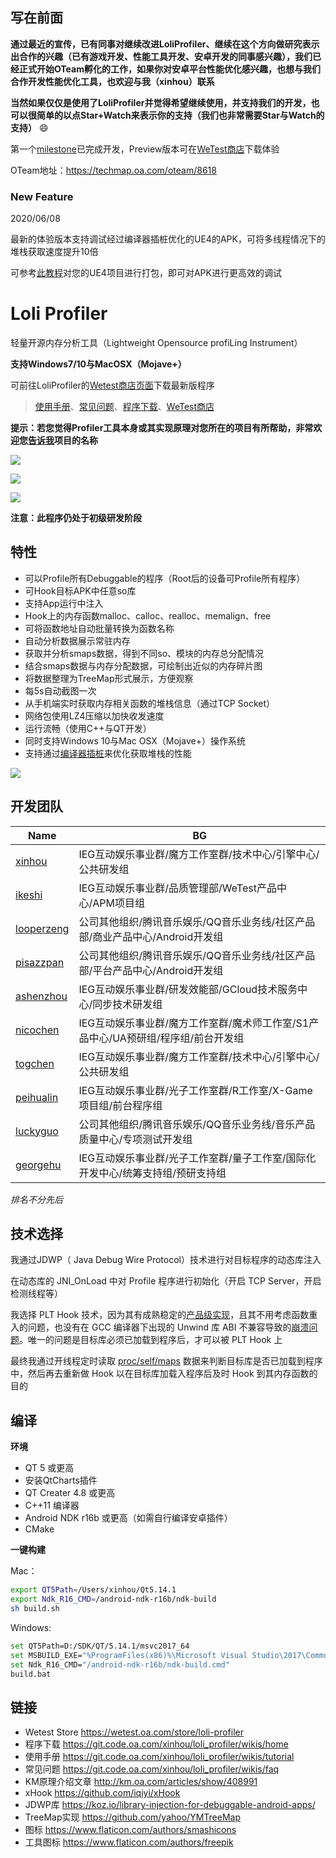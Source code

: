 ## 写在前面

**通过最近的宣传，已有同事对继续改进LoliProfiler、继续在这个方向做研究表示出合作的兴趣（已有游戏开发、性能工具开发、安卓开发的同事感兴趣），我们已经正式开始OTeam孵化的工作，如果你对安卓平台性能优化感兴趣，也想与我们合作开发性能优化工具，也欢迎与我（xinhou）联系**

**当然如果仅仅是使用了LoliProfiler并觉得希望继续使用，并支持我们的开发，也可以很简单的以点Star+Watch来表示你的支持（我们也非常需要Star与Watch的支持）** :smile: 

第一个[milestone](https://git.code.oa.com/xinhou/loli_profiler/-/milestones/1)已完成开发，Preview版本可在[WeTest商店](https://wetest.oa.com/store/loli-profiler)下载体验

OTeam地址：https://techmap.oa.com/oteam/8618

### New Feature

2020/06/08

最新的体验版本支持调试经过编译器插桩优化的UE4的APK，可将多线程情况下的堆栈获取速度提升10倍

可参考[此教程](https://git.code.oa.com/xinhou/loli_profiler/wikis/tutorial/ue4-integration)对您的UE4项目进行打包，即可对APK进行更高效的调试

# Loli Profiler

轻量开源内存分析工具（Lightweight Opensource profiLing Instrument）

**支持Windows7/10与MacOSX（Mojave+）**

可前往LoliProfiler的[Wetest商店页面](https://wetest.oa.com/store/loli-profiler)下载最新版程序

> [使用手册](https://git.code.oa.com/xinhou/loli_profiler/wikis/tutorial)、[常见问题](https://git.code.oa.com/xinhou/loli_profiler/wikis/faq)、[程序下载](https://git.code.oa.com/xinhou/loli_profiler/wikis/home)、[WeTest商店](https://wetest.oa.com/store/loli-profiler)

**提示：若您觉得Profiler工具本身或其实现原理对您所在的项目有所帮助，非常欢迎您[告诉我](https://git.code.oa.com/xinhou/loli_profiler/issues/23)项目的名称**

![](res/images/macos.png)

![](res/images/treemap.png)

![](res/images/treemap.gif)

**注意：此程序仍处于初级研发阶段**

## 特性

- 可以Profile所有Debuggable的程序（Root后的设备可Profile所有程序）
- 可Hook目标APK中任意so库
- 支持App运行中注入
- Hook上的内存函数malloc、calloc、realloc、memalign、free
- 可将函数地址自动批量转换为函数名称
- 自动分析数据展示常驻内存
- 获取并分析smaps数据，得到不同so、模块的内存总分配情况
- 结合smaps数据与内存分配数据，可绘制出近似的内存碎片图
- 将数据整理为TreeMap形式展示，方便观察
- 每5s自动截图一次
- 从手机端实时获取内存相关函数的堆栈信息（通过TCP Socket）
- 网络包使用LZ4压缩以加快收发速度
- 运行流畅（使用C++与QT开发）
- 同时支持Windows 10与Mac OSX（Mojave+）操作系统
- 支持通过[编译器插桩](https://git.code.oa.com/xinhou/loli_profiler/wikis/tutorial/ue4-integration)来优化获取堆栈的性能

![](res/images/screenshot.gif)

## 开发团队

| Name                                                | BG                                                           |
| --------------------------------------------------- | ------------------------------------------------------------ |
| [xinhou](https://git.code.oa.com/u/xinhou)          | IEG互动娱乐事业群/魔方工作室群/技术中心/引擎中心/公共研发组  |
| [ikeshi](https://git.code.oa.com/u/ikeshi)          | IEG互动娱乐事业群/品质管理部/WeTest产品中心/APM项目组        |
| [looperzeng ](https://git.code.oa.com/u/looperzeng) | 公司其他组织/腾讯音乐娱乐/QQ音乐业务线/社区产品部/商业产品中心/Android开发组 |
| [pisazzpan](https://git.code.oa.com/u/pisazzpan)    | 公司其他组织/腾讯音乐娱乐/QQ音乐业务线/社区产品部/平台产品中心/Android开发组 |
| [ashenzhou](https://git.code.oa.com/u/ashenzhou)    | IEG互动娱乐事业群/研发效能部/GCloud技术服务中心/同步技术研发组 |
| [nicochen](https://git.code.oa.com/u/nicochen)      | IEG互动娱乐事业群/魔方工作室群/魔术师工作室/S1产品中心/UA预研组/程序组/前台开发组 |
| [togchen](https://git.code.oa.com/u/togchen)        | IEG互动娱乐事业群/魔方工作室群/技术中心/引擎中心/公共研发组  |
| [peihualin](https://git.code.oa.com/u/peihualin)    | IEG互动娱乐事业群/光子工作室群/R工作室/X-Game项目组/前台程序组 |
| [luckyguo](https://git.code.oa.com/u/luckyguo)      | 公司其他组织/腾讯音乐娱乐/QQ音乐业务线/音乐产品质量中心/专项测试开发组 |
| [georgehu](https://git.code.oa.com/georgehu)        | IEG互动娱乐事业群/光子工作室群/量子工作室/国际化开发中心/统筹支持组/预研支持组 |

*排名不分先后*

## 技术选择

我通过JDWP（ Java Debug Wire Protocol）技术进行对目标程序的动态库注入

在动态库的 JNI_OnLoad 中对 Profile 程序进行初始化（开启 TCP Server，开启检测线程等）

我选择 PLT Hook 技术，因为其有成熟稳定的[产品级实现](https://github.com/iqiyi/xHook)，且其不用考虑函数重入的问题，也没有在 GCC 编译器下出现的 Unwind 库 ABI 不兼容导致的[崩溃问题](https://git.code.oa.com/xinhou/loli_profiler/issues/12)。唯一的问题是目标库必须已加载到程序后，才可以被 PLT Hook 上

最终我通过开线程定时读取 [proc/self/maps](https://stackoverflow.com/questions/1401359/understanding-linux-proc-id-maps) 数据来判断目标库是否已加载到程序中，然后再去重新做 Hook 以在目标库加载入程序后及时 Hook 到其内存函数的目的

## 编译

**环境**

* QT 5 或更高
* 安装QtCharts插件
* QT Creater 4.8 或更高
* C++11 编译器
* Android NDK r16b 或更高（如需自行编译安卓插件）
* CMake

**一键构建**

Mac：

```bash
export QT5Path=/Users/xinhou/Qt5.14.1
export Ndk_R16_CMD=/android-ndk-r16b/ndk-build
sh build.sh
```

Windows:

```bash
set QT5Path=D:/SDK/QT/5.14.1/msvc2017_64
set MSBUILD_EXE="%ProgramFiles(x86)%\Microsoft Visual Studio\2017\Community\MSBuild\15.0\Bin\MSBuild.exe"
set Ndk_R16_CMD="/android-ndk-r16b/ndk-build.cmd"
build.bat
```

## 链接

* Wetest Store https://wetest.oa.com/store/loli-profiler
* 程序下载 https://git.code.oa.com/xinhou/loli_profiler/wikis/home
* 使用手册 https://git.code.oa.com/xinhou/loli_profiler/wikis/tutorial
* 常见问题 https://git.code.oa.com/xinhou/loli_profiler/wikis/faq
* KM原理介绍文章 http://km.oa.com/articles/show/408991
* xHook https://github.com/iqiyi/xHook
* JDWP库 https://koz.io/library-injection-for-debuggable-android-apps/
* TreeMap实现 https://github.com/yahoo/YMTreeMap
* 图标 https://www.flaticon.com/authors/smashicons
* 工具图标 https://www.flaticon.com/authors/freepik
